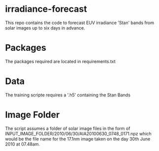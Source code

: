 # irradiance-forecast
This repo contains the code to forecast EUV irradiance 'Stan' bands from solar images up to six days in advance.

# Packages
The packages required are located in requirements.txt

# Data
The training scripte requires a '.h5' containing the Stan Bands

# Image Folder
The script assumes a folder of solar image files in the form of INPUT_IMAGE_FOLDER/2010/06/30/AIA20100630_0748_0171.npz which would be the file name for the 17.1nm image taken on the day 30th June 2010 at 07.48am.
